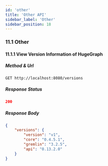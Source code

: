 ```yaml
---
id: 'other'
title: 'Other API'
sidebar_label: 'Other'
sidebar_position: 18
---
```


### 11.1 Other

#### 11.1.1 View Version Information of HugeGraph

##### Method & Url

```
GET http://localhost:8080/versions
```

##### Response Status

```json
200
```

##### Response Body

```json
{
    "versions": {
        "version": "v1",
        "core": "0.4.5.1",
        "gremlin": "3.2.5",
        "api": "0.13.2.0"
    }
}
```
